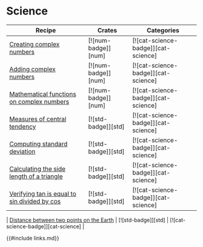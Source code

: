 # Science

| Recipe | Crates | Categories |
|--------|--------|------------|
| [Creating complex numbers][ex-creating-complex-numbers] | [![num-badge]][num] | [![cat-science-badge]][cat-science] |
| [Adding complex numbers][ex-adding-complex-numbers] | [![num-badge]][num] | [![cat-science-badge]][cat-science] |
| [Mathematical functions on complex numbers][ex-mathematical-functions] | [![num-badge]][num] | [![cat-science-badge]][cat-science] |
| [Measures of central tendency][ex-central-tendency] | [![std-badge]][std] | [![cat-science-badge]][cat-science] |
| [Computing standard deviation][ex-standard-deviation] | [![std-badge]][std] | [![cat-science-badge]][cat-science] |
| [Calculating the side length of a triangle][ex-calculating-side-length-of-triangle] | [![std-badge]][std] | [![cat-science-badge]][cat-science] |
| [Verifying tan is equal to sin divided by cos][ex-tan-equal-to-sin-divided-by-cos] | [![std-badge]][std] | [![cat-science-badge]][cat-science] |
[ex-creating-complex-numbers]: science/mathematics/complex-numbers.html#creating-complex-numbers
| [Distance between two points on the Earth][ex-latitude-longitude] | [![std-badge]][std] | [![cat-science-badge]][cat-science] |

[ex-adding-complex-numbers]: science/mathematics/complex-numbers.html#adding-complex-numbers
[ex-creating-complex-numbers]: science/mathematics/complex-numbers.html#creating-complex-numbers
[ex-latitude-longitude]: science/mathematics.html#distance-between-two-points-on-earth
[ex-mathematical-functions]: science/mathematics/complex-numbers.html#mathematical-functions
[ex-central-tendency]: science/mathematics/statistics/central-tendency.html
[ex-standard-deviation]: science/mathematics/statistics/standard-deviation.html
[ex-calculating-side-length-of-triangle]: science/mathematics/trigonometry.html#calculating-the-side-length-of-a-triangle
[ex-tan-equal-to-sin-divided-by-cos]: science/mathematics/trigonometry.html#verifying-tan-is-equal-to-sin-divided-by-cos

{{#include links.md}}
